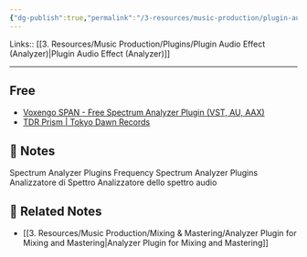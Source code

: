 ```yaml
---
{"dg-publish":true,"permalink":"/3-resources/music-production/plugin-audio-effect-spectrum-analyzer/","tags":["type/note"]}
---
```


Links:: [[3. Resources/Music Production/Plugins/Plugin Audio Effect (Analyzer)\|Plugin Audio Effect (Analyzer)]]

---

## Free

- [Voxengo SPAN - Free Spectrum Analyzer Plugin (VST, AU, AAX)](https://www.voxengo.com/product/span/)
- [TDR Prism | Tokyo Dawn Records](https://www.tokyodawn.net/tdr-prism/)


## 📝 Notes

Spectrum Analyzer Plugins
Frequency Spectrum Analyzer Plugins
Analizzatore di Spettro
Analizzatore dello spettro audio


## 🔗 Related Notes

- [[3. Resources/Music Production/Mixing & Mastering/Analyzer Plugin for Mixing and Mastering\|Analyzer Plugin for Mixing and Mastering]]

